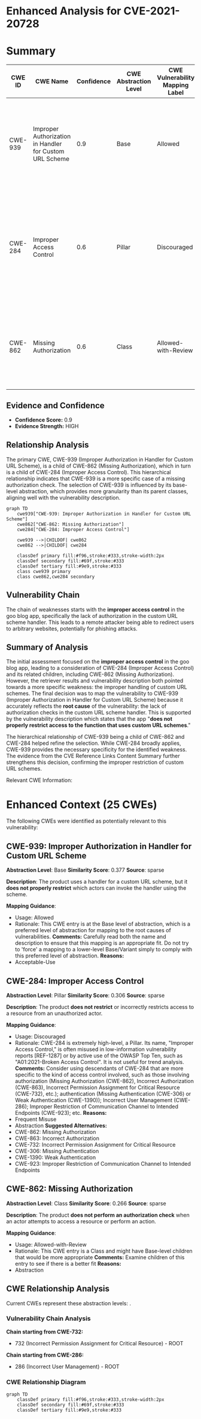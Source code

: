 # Enhanced Analysis for CVE-2021-20728

# Summary
| CWE ID | CWE Name | Confidence | CWE Abstraction Level | CWE Vulnerability Mapping Label | CWE-Vulnerability Mapping Notes |
|---|---|---|---|---|---|
| CWE-939 | Improper Authorization in Handler for Custom URL Scheme | 0.9 | Base | Allowed | Primary CWE. The application doesn't properly authorize which actors can invoke the handler using the custom URL scheme. |
| CWE-284 | Improper Access Control | 0.6 | Pillar | Discouraged | Secondary CWE. A general category that applies because the app doesn't restrict access to the custom URL scheme handler, but CWE-939 is more specific. |
| CWE-862 | Missing Authorization | 0.6 | Class | Allowed-with-Review | Secondary CWE. The app is missing authorization for a critical function, but CWE-939 is more specific in this case. |

## Evidence and Confidence

*   **Confidence Score:** 0.9
*   **Evidence Strength:** HIGH

## Relationship Analysis
The primary CWE, CWE-939 (Improper Authorization in Handler for Custom URL Scheme), is a child of CWE-862 (Missing Authorization), which in turn is a child of CWE-284 (Improper Access Control). This hierarchical relationship indicates that CWE-939 is a more specific case of a missing authorization check. The selection of CWE-939 is influenced by its base-level abstraction, which provides more granularity than its parent classes, aligning well with the vulnerability description.

```mermaid
graph TD
    cwe939["CWE-939: Improper Authorization in Handler for Custom URL Scheme"]
    cwe862["CWE-862: Missing Authorization"]
    cwe284["CWE-284: Improper Access Control"]
    
    cwe939 -->|CHILDOF| cwe862
    cwe862 -->|CHILDOF| cwe284
    
    classDef primary fill:#f96,stroke:#333,stroke-width:2px
    classDef secondary fill:#69f,stroke:#333
    classDef tertiary fill:#9e9,stroke:#333
    class cwe939 primary
    class cwe862,cwe284 secondary
```

## Vulnerability Chain
The chain of weaknesses starts with the **improper access control** in the goo blog app, specifically the lack of authorization in the custom URL scheme handler. This leads to a remote attacker being able to redirect users to arbitrary websites, potentially for phishing attacks.

## Summary of Analysis
The initial assessment focused on the **improper access control** in the goo blog app, leading to a consideration of CWE-284 (Improper Access Control) and its related children, including CWE-862 (Missing Authorization). However, the retriever results and vulnerability description both pointed towards a more specific weakness: the improper handling of custom URL schemes. The final decision was to map the vulnerability to CWE-939 (Improper Authorization in Handler for Custom URL Scheme) because it accurately reflects the **root cause** of the vulnerability: the lack of authorization checks in the custom URL scheme handler. This is supported by the vulnerability description which states that the app "**does not properly restrict access to the function that uses custom URL schemes**."

The hierarchical relationship of CWE-939 being a child of CWE-862 and CWE-284 helped refine the selection. While CWE-284 broadly applies, CWE-939 provides the necessary specificity for the identified weakness. The evidence from the CVE Reference Links Content Summary further strengthens this decision, confirming the improper restriction of custom URL schemes.

Relevant CWE Information:

# Enhanced Context (25 CWEs)
The following CWEs were identified as potentially relevant to this vulnerability:

## CWE-939: Improper Authorization in Handler for Custom URL Scheme
**Abstraction Level**: Base
**Similarity Score**: 0.377
**Source**: sparse

**Description**:
The product uses a handler for a custom URL scheme, but it **does not properly restrict** which actors can invoke the handler using the scheme.

**Mapping Guidance**:
- Usage: Allowed
- Rationale: This CWE entry is at the Base level of abstraction, which is a preferred level of abstraction for mapping to the root causes of vulnerabilities.
**Comments:** Carefully read both the name and description to ensure that this mapping is an appropriate fit. Do not try to 'force' a mapping to a lower-level Base/Variant simply to comply with this preferred level of abstraction.
**Reasons:**
- Acceptable-Use

## CWE-284: Improper Access Control
**Abstraction Level**: Pillar
**Similarity Score**: 0.306
**Source**: sparse

**Description**:
The product **does not restrict** or incorrectly restricts access to a resource from an unauthorized actor.

**Mapping Guidance**:
- Usage: Discouraged
- Rationale: CWE-284 is extremely high-level, a Pillar. Its name, "Improper Access Control," is often misused in low-information vulnerability reports [REF-1287] or by active use of the OWASP Top Ten, such as "A01:2021-Broken Access Control". It is not useful for trend analysis.
**Comments:** Consider using descendants of CWE-284 that are more specific to the kind of access control involved, such as those involving authorization (Missing Authorization (CWE-862), Incorrect Authorization (CWE-863), Incorrect Permission Assignment for Critical Resource (CWE-732), etc.); authentication (Missing Authentication (CWE-306) or Weak Authentication (CWE-1390)); Incorrect User Management (CWE-286); Improper Restriction of Communication Channel to Intended Endpoints (CWE-923); etc.
**Reasons:**
- Frequent Misuse
- Abstraction
**Suggested Alternatives:**
- CWE-862: Missing Authorization
- CWE-863: Incorrect Authorization
- CWE-732: Incorrect Permission Assignment for Critical Resource
- CWE-306: Missing Authentication
- CWE-1390: Weak Authentication
- CWE-923: Improper Restriction of Communication Channel to Intended Endpoints

## CWE-862: Missing Authorization
**Abstraction Level**: Class
**Similarity Score**: 0.266
**Source**: sparse

**Description**:
The product **does not perform an authorization check** when an actor attempts to access a resource or perform an action.

**Mapping Guidance**:
- Usage: Allowed-with-Review
- Rationale: This CWE entry is a Class and might have Base-level children that would be more appropriate
**Comments:** Examine children of this entry to see if there is a better fit
**Reasons:**
- Abstraction


## CWE Relationship Analysis

Current CWEs represent these abstraction levels: .


### Vulnerability Chain Analysis

**Chain starting from CWE-732:**
- 732 (Incorrect Permission Assignment for Critical Resource) - ROOT


**Chain starting from CWE-286:**
- 286 (Incorrect User Management) - ROOT



### CWE Relationship Diagram

```mermaid
graph TD
    classDef primary fill:#f96,stroke:#333,stroke-width:2px
    classDef secondary fill:#69f,stroke:#333
    classDef tertiary fill:#9e9,stroke:#333
```